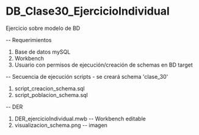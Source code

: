 # DB_Clase30_EjercicioIndividual
Ejercicio sobre modelo de BD

-- Requerimientos
1. Base de datos mySQL
2. Workbench
3. Usuario con permisos de ejecución/creación de schemas en BD target

-- Secuencia de ejecución scripts - se creará schema 'clase_30'
1. script_creacion_schema.sql
2. script_poblacion_schema.sql

-- DER
1. DER_ejercicioIndividual.mwb -- Workbench editable
2. visualizacion_schema.png -- imagen
